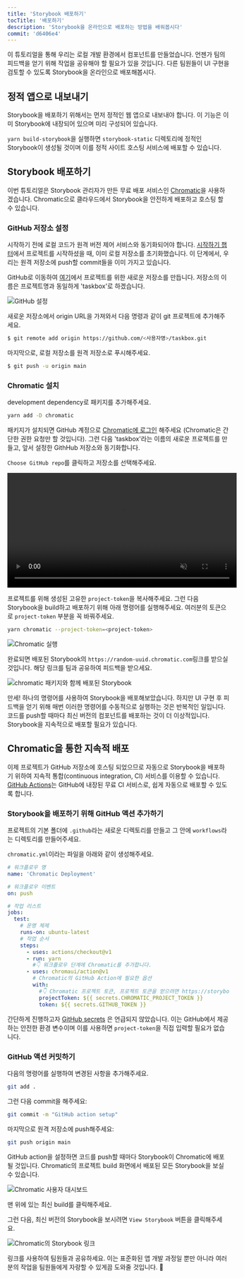 ```yaml
---
title: 'Storybook 배포하기'
tocTitle: '배포하기'
description: 'Storybook을 온라인으로 배포하는 방법을 배워봅시다'
commit: 'd6406e4'
---
```


이 튜토리얼을 통해 우리는 로컬 개발 환경에서 컴포넌트를 만들었습니다. 언젠가 팀의 피드백을 얻기 위해 작업을 공유해야 할 필요가 있을 것입니다. 다른 팀원들이 UI 구현을 검토할 수 있도록 Storybook을 온라인으로 배포해봅시다.

## 정적 앱으로 내보내기

Storybook을 배포하기 위해서는 먼저 정적인 웹 앱으로 내보내야 합니다. 이 기능은 이미 Storybook에 내장되어 있으며 미리 구성되어 있습니다.

`yarn build-storybook`을 실행하면 `storybook-static` 디렉토리에 정적인 Storybook이 생성될 것이며 이를 정적 사이트 호스팅 서비스에 배포할 수 있습니다.

## Storybook 배포하기

이번 튜토리얼은 Storybook 관리자가 만든 무료 배포 서비스인 <a href="https://www.chromatic.com/">Chromatic</a>을 사용하겠습니다. Chromatic으로 클라우드에서 Storybook을 안전하게 배포하고 호스팅 할 수 있습니다.

### GitHub 저장소 설정

시작하기 전에 로컬 코드가 원격 버전 제어 서비스와 동기화되어야 합니다. [시작하기 챕터](/intro-to-storybook/react/ko/get-started/)에서 프로젝트를 시작하셨을 때, 이미 로컬 저장소를 초기화했습니다. 이 단계에서, 우리는 원격 저장소에 push할 commit들을 이미 가지고 있습니다.

GitHub로 이동하여 [여기](https://github.com/new)에서 프로젝트를 위한 새로운 저장소를 만듭니다. 저장소의 이름은 프로젝트명과 동일하게 'taskbox'로 하겠습니다.

![GitHub 설정](/intro-to-storybook/github-create-taskbox.png)

새로운 저장소에서 origin URL을 가져와서 다음 명령과 같이 git 프로젝트에 추가해주세요.

```bash
$ git remote add origin https://github.com/<사용자명>/taskbox.git
```

마지막으로, 로컬 저장소를 원격 저장소로 푸시해주세요.

```bash
$ git push -u origin main
```

### Chromatic 설치

development dependency로 패키지를 추가해주세요.

```bash
yarn add -D chromatic
```

패키지가 설치되면 GitHub 계정으로 [Chromatic에 로그인](https://www.chromatic.com/start) 해주세요 (Chromatic은 간단한 권한 요청만 할 것입니다). 그런 다음 'taskbox'라는 이름의 새로운 프로젝트를 만들고, 앞서 설정한 GithHub 저장소와 동기화합니다.

`Choose GitHub repo`를 클릭하고 저장소를 선택해주세요.

<video autoPlay muted playsInline loop style="width:520px; margin: 0 auto;">
  <source
    src="/intro-to-storybook/chromatic-setup-learnstorybook.mp4"
    type="video/mp4"
  />
</video>

프로젝트를 위해 생성된 고유한 `project-token`을 복사해주세요. 그런 다음 Storybook을 build하고 배포하기 위해 아래 명령어를 실행해주세요. 여러분의 토큰으로 `project-token` 부분을 꼭 바꿔주세요.

```bash
yarn chromatic --project-token=<project-token>
```

![Chromatic 실행](/intro-to-storybook/chromatic-manual-storybook-console-log.png)

완료되면 배포된 Storybook의 `https://random-uuid.chromatic.com`링크를 받으실 것입니다. 해당 링크를 팀과 공유하여 피드백을 받으세요.

![chromatic 패키지와 함께 배포된 Storybook](/intro-to-storybook/chromatic-manual-storybook-deploy-6-0.png)

만세! 하나의 명령어를 사용하여 Storybook을 배포해보았습니다. 하지만 UI 구현 후 피드백을 얻기 위해 매번 이러한 명령어를 수동적으로 실행하는 것은 반복적인 일입니다. 코드를 push할 때마다 최신 버전의 컴포넌트를 배포하는 것이 더 이상적입니다. Storybook을 지속적으로 배포할 필요가 있습니다.

## Chromatic을 통한 지속적 배포

이제 프로젝트가 GitHub 저장소에 호스팅 되었으므로 자동으로 Storybook을 배포하기 위하여 지속적 통합(continuous integration, CI) 서비스를 이용할 수 있습니다. [GitHub Actions](https://github.com/features/actions)는 GitHub에 내장된 무료 CI 서비스로, 쉽게 자동으로 배포할 수 있도록 합니다.

### Storybook을 배포하기 위해 GitHub 액션 추가하기

프로젝트의 기본 폴더에 `.github`라는 새로운 디렉토리를 만들고 그 안에 `workflows`라는 디렉토리를 만들어주세요.

`chromatic.yml`이라는 파일을 아래와 같이 생성해주세요.

```yaml:title=.github/workflows/chromatic.yml
# 워크플로우 명
name: 'Chromatic Deployment'

# 워크플로우 이벤트
on: push

# 작업 리스트
jobs:
  test:
    # 운영 체제
    runs-on: ubuntu-latest
    # 작업 순서
    steps:
      - uses: actions/checkout@v1
      - run: yarn
        #👇 워크플로우 단계에 Chromatic를 추가합니다.
      - uses: chromaui/action@v1
        # Chromatic의 GitHub Action에 필요한 옵션
        with:
          #👇 Chromatic 프로젝트 토큰, 프로젝트 토큰을 얻으려면 https://storybook.js.org/tutorials/intro-to-storybook/react/en/deploy/ 링크를 확인해보세요
          projectToken: ${{ secrets.CHROMATIC_PROJECT_TOKEN }}
          token: ${{ secrets.GITHUB_TOKEN }}
```

<div class="aside"><p>간단하게 진행하고자 <a href="https://help.github.com/en/actions/configuring-and-managing-workflows/creating-and-storing-encrypted-secrets">GitHub secrets</a> 은 언급되지 않았습니다. 이는 GitHub에서 제공하는 안전한 환경 변수이며 이를 사용하면 <code>project-token</code>을 직접 입력할 필요가 없습니다.</p></div>

### GitHub 액션 커밋하기

다음의 명령어를 실행하여 변경된 사항을 추가해주세요.

```bash
git add .
```

그런 다음 commit을 해주세요:

```bash
git commit -m "GitHub action setup"
```

마지막으로 원격 저장소에 push해주세요:

```bash
git push origin main
```

GitHub action을 설정하면 코드를 push할 때마다 Storybook이 Chromatic에 배포될 것입니다. Chromatic의 프로젝트 build 화면에서 배포된 모든 Storybook을 보실 수 있습니다.

![Chromatic 사용자 대시보드](/intro-to-storybook/chromatic-user-dashboard.png)

맨 위에 있는 최신 build를 클릭해주세요.

그런 다음, 최신 버전의 Storybook을 보시려면 `View Storybook` 버튼을 클릭해주세요.

![Chromatic의 Storybook 링크](/intro-to-storybook/chromatic-build-storybook-link.png)

링크를 사용하여 팀원들과 공유하세요. 이는 표준화된 앱 개발 과정일 뿐만 아니라 여러분의 작업을 팀원들에게 자랑할 수 있게끔 도와줄 것입니다. 💅
